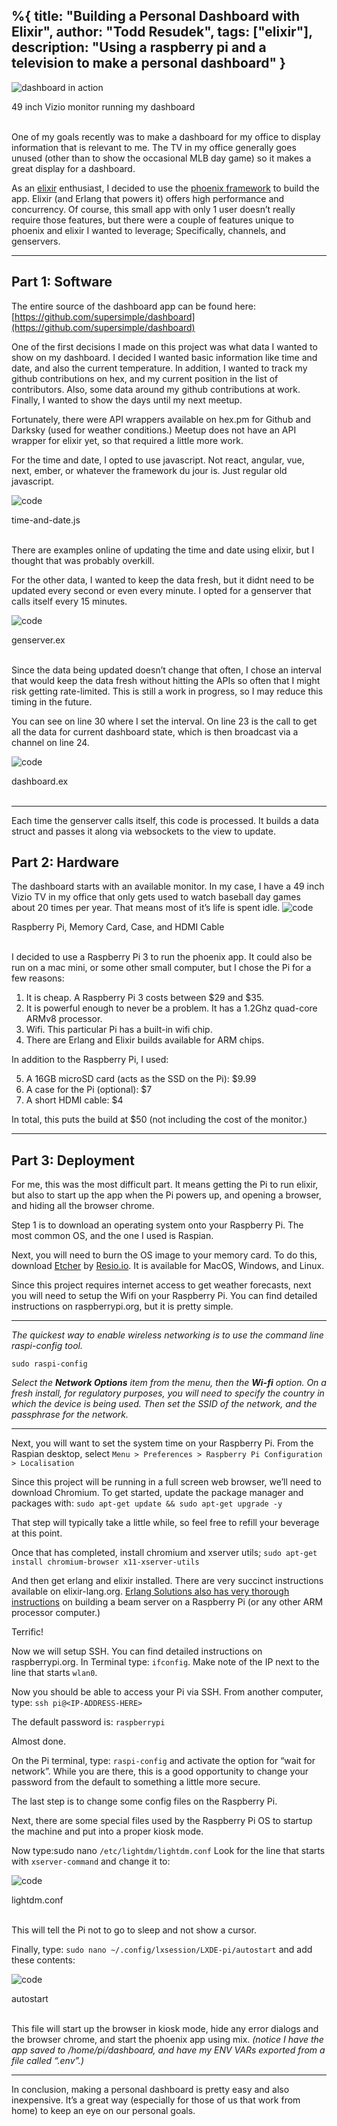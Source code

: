 %{
  title: "Building a Personal Dashboard with Elixir",
  author: "Todd Resudek",
  tags: ["elixir"],
  description: "Using a raspberry pi and a television to make a personal dashboard"
}
---
![dashboard in action](../images/dashboard-title.jpeg)
<figcaption>49 inch Vizio monitor running my dashboard</figcaption>

<br />

One of my goals recently was to make a dashboard for my office to display information that is relevant to me. The TV in my office generally goes unused (other than to show the occasional MLB day game) so it makes a great display for a dashboard.

As an [elixir](https://elixir-lang.org/) enthusiast, I decided to use the [phoenix framework](http://phoenixframework.org/) to build the app. Elixir (and Erlang that powers it) offers high performance and concurrency. Of course, this small app with only 1 user doesn’t really require those features, but there were a couple of features unique to phoenix and elixir I wanted to leverage; Specifically, channels, and genservers.

---

## Part 1: Software

The entire source of the dashboard app can be found here: [https://github.com/supersimple/dashboard](https://github.com/supersimple/dashboard)

One of the first decisions I made on this project was what data I wanted to show on my dashboard. I decided I wanted basic information like time and date, and also the current temperature. In addition, I wanted to track my github contributions on hex, and my current position in the list of contributors. Also, some data around my github contributions at work. Finally, I wanted to show the days until my next meetup.

Fortunately, there were API wrappers available on hex.pm for Github and Darksky (used for weather conditions.) Meetup does not have an API wrapper for elixir yet, so that required a little more work.

For the time and date, I opted to use javascript. Not react, angular, vue, next, ember, or whatever the framework du jour is. Just regular old javascript.

![code](../images/dashboard-code1.png)
<figcaption>time-and-date.js</figcaption>

<br />

There are examples online of updating the time and date using elixir, but I thought that was probably overkill.

For the other data, I wanted to keep the data fresh, but it didnt need to be updated every second or even every minute. I opted for a genserver that calls itself every 15 minutes.

![code](../images/dashboard-code2.png)
<figcaption>genserver.ex</figcaption>

<br />

Since the data being updated doesn’t change that often, I chose an interval that would keep the data fresh without hitting the APIs so often that I might risk getting rate-limited. This is still a work in progress, so I may reduce this timing in the future.

You can see on line 30 where I set the interval. On line 23 is the call to get all the data for current dashboard state, which is then broadcast via a channel on line 24.

![code](../images/dashboard-code3.png)
<figcaption>dashboard.ex</figcaption>

<br />

---

Each time the genserver calls itself, this code is processed. It builds a data struct and passes it along via websockets to the view to update.

## Part 2: Hardware

The dashboard starts with an available monitor. In my case, I have a 49 inch Vizio TV in my office that only gets used to watch baseball day games about 20 times per year. That means most of it’s life is spent idle.
![code](../images/dashboard-parts.jpeg)
<figcaption>Raspberry Pi, Memory Card, Case, and HDMI Cable</figcaption>

<br />

I decided to use a Raspberry Pi 3 to run the phoenix app. It could also be run on a mac mini, or some other small computer, but I chose the Pi for a few reasons:

1. It is cheap. A Raspberry Pi 3 costs between $29 and $35.
2. It is powerful enough to never be a problem. It has a 1.2Ghz quad-core ARMv8 processor.
3. Wifi. This particular Pi has a built-in wifi chip.
4. There are Erlang and Elixir builds available for ARM chips.

In addition to the Raspberry Pi, I used:

5. A 16GB microSD card (acts as the SSD on the Pi): $9.99
6. A case for the Pi (optional): $7
7. A short HDMI cable: $4

In total, this puts the build at $50 (not including the cost of the monitor.)

---

## Part 3: Deployment

For me, this was the most difficult part. It means getting the Pi to run elixir, but also to start up the app when the Pi powers up, and opening a browser, and hiding all the browser chrome.

Step 1 is to download an operating system onto your Raspberry Pi. The most common OS, and the one I used is Raspian.

Next, you will need to burn the OS image to your memory card. To do this, download [Etcher](https://etcher.io/) by [Resio.io](https://resin.io/). It is available for MacOS, Windows, and Linux.

Since this project requires internet access to get weather forecasts, next you will need to setup the Wifi on your Raspberry Pi. You can find detailed instructions on raspberrypi.org, but it is pretty simple.

---

_The quickest way to enable wireless networking is to use the command line raspi-config tool._

`sudo raspi-config`

_Select the **Network Options** item from the menu, then the **Wi-fi** option. On a fresh install, for regulatory purposes, you will need to specify the country in which the device is being used. Then set the SSID of the network, and the passphrase for the network._

---

Next, you will want to set the system time on your Raspberry Pi. From the Raspian desktop, select `Menu > Preferences > Raspberry Pi Configuration > Localisation`

Since this project will be running in a full screen web browser, we’ll need to download Chromium. To get started, update the package manager and packages with: `sudo apt-get update && sudo apt-get upgrade -y`

That step will typically take a little while, so feel free to refill your beverage at this point.

Once that has completed, install chromium and xserver utils; `sudo apt-get install chromium-browser x11-xserver-utils`

And then get erlang and elixir installed. There are very succinct instructions available on elixir-lang.org. [Erlang Solutions also has very thorough instructions](https://www.erlang-solutions.com/blog/installing-elixir-on-a-raspberry-pi-the-easy-way.html) on building a beam server on a Raspberry Pi (or any other ARM processor computer.)

Terrific!

Now we will setup SSH. You can find detailed instructions on raspberrypi.org. In Terminal type: `ifconfig`. Make note of the IP next to the line that starts `wlan0`.

Now you should be able to access your Pi via SSH. From another computer, type: `ssh pi@<IP-ADDRESS-HERE>`

The default password is: `raspberrypi`

Almost done.

On the Pi terminal, type: `raspi-config` and activate the option for “wait for network”. While you are there, this is a good opportunity to change your password from the default to something a little more secure.

The last step is to change some config files on the Raspberry Pi.

Next, there are some special files used by the Raspberry Pi OS to startup the machine and put into a proper kiosk mode.

Now type:sudo nano `/etc/lightdm/lightdm.conf` Look for the line that starts with `xserver-command` and change it to:

![code](../images/dashboard-code4.png)
<figcaption>lightdm.conf</figcaption>

<br />

This will tell the Pi not to go to sleep and not show a cursor.

Finally, type: `sudo nano ~/.config/lxsession/LXDE-pi/autostart` and add these contents:

![code](../images/dashboard-code5.png)
<figcaption>autostart</figcaption>

<br />

This file will start up the browser in kiosk mode, hide any error dialogs and the browser chrome, and start the phoenix app using mix. _(notice I have the app saved to /home/pi/dashboard, and have my ENV VARs exported from a file called “.env”.)_

---

In conclusion, making a personal dashboard is pretty easy and also inexpensive. It’s a great way (especially for those of us that work from home) to keep an eye on our personal goals.